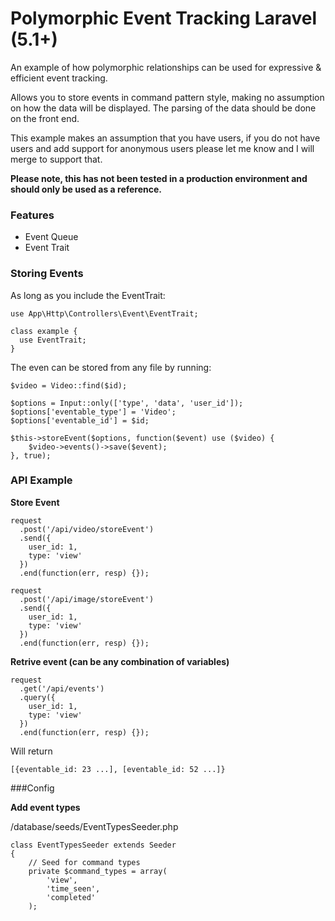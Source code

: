 # Polymorphic Event Tracking Laravel (5.1+)
An example of how polymorphic relationships can be used for expressive & efficient event tracking.

Allows you to store events in command pattern style, making no assumption on how the data will be displayed. The parsing of the data should be done on the front end.

This example makes an assumption that you have users, if you do not have users and add support for anonymous users please let me know and I will merge to support that.

**Please note, this has not been tested in a production environment and should only be used as a reference.**

### Features

+ Event Queue
+ Event Trait

### Storing Events

As long as you include the EventTrait:

```
use App\Http\Controllers\Event\EventTrait;

class example {
  use EventTrait;
}
```

The even can be stored from any file by running:

```
$video = Video::find($id);

$options = Input::only(['type', 'data', 'user_id']);
$options['eventable_type'] = 'Video';
$options['eventable_id'] = $id;

$this->storeEvent($options, function($event) use ($video) {
    $video->events()->save($event);
}, true);
```

### API Example

**Store Event**

```
request
  .post('/api/video/storeEvent')
  .send({
    user_id: 1,
    type: 'view'
  })
  .end(function(err, resp) {});
  
request
  .post('/api/image/storeEvent')
  .send({
    user_id: 1,
    type: 'view'
  })
  .end(function(err, resp) {});
```

**Retrive event (can be any combination of variables)**

```
request
  .get('/api/events')
  .query({
    user_id: 1,
    type: 'view'
  })
  .end(function(err, resp) {});
```

Will return

```
[{eventable_id: 23 ...], [eventable_id: 52 ...]}
```

###Config

**Add event types**

/database/seeds/EventTypesSeeder.php
```
class EventTypesSeeder extends Seeder
{
    // Seed for command types
    private $command_types = array(
        'view',
        'time_seen',
        'completed'
    );

```
